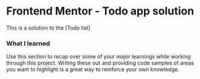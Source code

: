 # Frontend Mentor - Todo app solution

This is a solution to the [Todo list]

### What I learned

Use this section to recap over some of your major learnings while working through this project. Writing these out and providing code samples of areas you want to highlight is a great way to reinforce your own knowledge.

